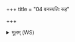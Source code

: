 +++
title = "04 वनस्पतिः सह"

+++
<details><summary>मूलम् (WS)</summary>

वनस्पतिः सह देवैर्न आगन् रक्षः पिशाचाङ् अपबाधमानः । वाध  
स उच्छ्रयातैः प्र वदाति वाचं तेन लोकाङ् अभि सर्वान् जयेम ॥ ५ ॥
</details>